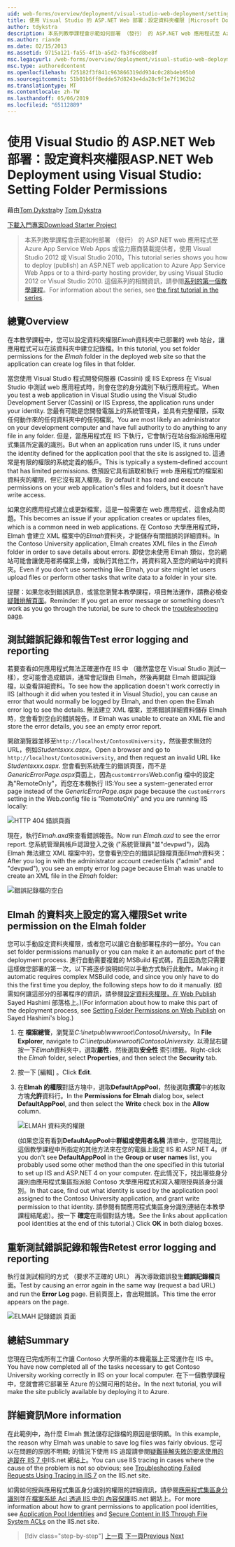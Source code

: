 ```yaml
---
uid: web-forms/overview/deployment/visual-studio-web-deployment/setting-folder-permissions
title: 使用 Visual Studio 的 ASP.NET Web 部署：設定資料夾權限 |Microsoft Docs
author: tdykstra
description: 本系列教學課程會示範如何部署 （發行） 的 ASP.NET web 應用程式至 Azure App Service Web Apps 或協力廠商裝載提供者，使用...
ms.author: riande
ms.date: 02/15/2013
ms.assetid: 9715a121-fa55-4f1b-a5d2-fb3f6cd8be8f
msc.legacyurl: /web-forms/overview/deployment/visual-studio-web-deployment/setting-folder-permissions
msc.type: authoredcontent
ms.openlocfilehash: f25182f3f841c963866319dd934c0c28b4eb95b0
ms.sourcegitcommit: 51b01b6ff8edde57d8243e4da28c9f1e7f1962b2
ms.translationtype: MT
ms.contentlocale: zh-TW
ms.lasthandoff: 05/06/2019
ms.locfileid: "65112889"
---
```

# <a name="aspnet-web-deployment-using-visual-studio-setting-folder-permissions"></a><span data-ttu-id="fce16-103">使用 Visual Studio 的 ASP.NET Web 部署：設定資料夾權限</span><span class="sxs-lookup"><span data-stu-id="fce16-103">ASP.NET Web Deployment using Visual Studio: Setting Folder Permissions</span></span>

<span data-ttu-id="fce16-104">藉由[Tom Dykstra](https://github.com/tdykstra)</span><span class="sxs-lookup"><span data-stu-id="fce16-104">by [Tom Dykstra](https://github.com/tdykstra)</span></span>

[<span data-ttu-id="fce16-105">下載入門專案</span><span class="sxs-lookup"><span data-stu-id="fce16-105">Download Starter Project</span></span>](http://go.microsoft.com/fwlink/p/?LinkId=282627)

> <span data-ttu-id="fce16-106">本系列教學課程會示範如何部署 （發行） 的 ASP.NET web 應用程式至 Azure App Service Web Apps 或協力廠商裝載提供者，使用 Visual Studio 2012 或 Visual Studio 2010。</span><span class="sxs-lookup"><span data-stu-id="fce16-106">This tutorial series shows you how to deploy (publish) an ASP.NET web application to Azure App Service Web Apps or to a third-party hosting provider, by using Visual Studio 2012 or Visual Studio 2010.</span></span> <span data-ttu-id="fce16-107">這個系列的相關資訊，請參閱[系列的第一個教學課程](introduction.md)。</span><span class="sxs-lookup"><span data-stu-id="fce16-107">For information about the series, see [the first tutorial in the series](introduction.md).</span></span>

## <a name="overview"></a><span data-ttu-id="fce16-108">總覽</span><span class="sxs-lookup"><span data-stu-id="fce16-108">Overview</span></span>

<span data-ttu-id="fce16-109">在本教學課程中，您可以設定資料夾權限*Elmah*資料夾中已部署的 web 站台，讓應用程式可以在該資料夾中建立記錄檔。</span><span class="sxs-lookup"><span data-stu-id="fce16-109">In this tutorial, you set folder permissions for the *Elmah* folder in the deployed web site so that the application can create log files in that folder.</span></span>

<span data-ttu-id="fce16-110">當您使用 Visual Studio 程式開發伺服器 (Cassini) 或 IIS Express 在 Visual Studio 中測試 web 應用程式時，則會在您的身分識別下執行應用程式。</span><span class="sxs-lookup"><span data-stu-id="fce16-110">When you test a web application in Visual Studio using the Visual Studio Development Server (Cassini) or IIS Express, the application runs under your identity.</span></span> <span data-ttu-id="fce16-111">您最有可能是您開發電腦上的系統管理員，並具有完整權限，採取任何動作來的任何資料夾中的任何檔案。</span><span class="sxs-lookup"><span data-stu-id="fce16-111">You are most likely an administrator on your development computer and have full authority to do anything to any file in any folder.</span></span> <span data-ttu-id="fce16-112">但是，當應用程式在 IIS 下執行，它會執行在站台指派給應用程式集區所定義的識別。</span><span class="sxs-lookup"><span data-stu-id="fce16-112">But when an application runs under IIS, it runs under the identity defined for the application pool that the site is assigned to.</span></span> <span data-ttu-id="fce16-113">這通常是有限的權限的系統定義的帳戶。</span><span class="sxs-lookup"><span data-stu-id="fce16-113">This is typically a system-defined account that has limited permissions.</span></span> <span data-ttu-id="fce16-114">依預設它具有讀取和執行 web 應用程式的檔案和資料夾的權限，但它沒有寫入權限。</span><span class="sxs-lookup"><span data-stu-id="fce16-114">By default it has read and execute permissions on your web application's files and folders, but it doesn't have write access.</span></span>

<span data-ttu-id="fce16-115">如果您的應用程式建立或更新檔案，這是一般需要在 web 應用程式，這會成為問題。</span><span class="sxs-lookup"><span data-stu-id="fce16-115">This becomes an issue if your application creates or updates files, which is a common need in web applications.</span></span> <span data-ttu-id="fce16-116">在 Contoso 大學應用程式時，Elmah 會建立 XML 檔案中的*Elmah*資料夾，才能儲存有關錯誤的詳細資料。</span><span class="sxs-lookup"><span data-stu-id="fce16-116">In the Contoso University application, Elmah creates XML files in the *Elmah* folder in order to save details about errors.</span></span> <span data-ttu-id="fce16-117">即使您未使用 Elmah 類似，您的網站可能會讓使用者將檔案上傳，或執行其他工作，將資料寫入至您的網站中的資料夾。</span><span class="sxs-lookup"><span data-stu-id="fce16-117">Even if you don't use something like Elmah, your site might let users upload files or perform other tasks that write data to a folder in your site.</span></span>

<span data-ttu-id="fce16-118">提醒：如果您收到錯誤訊息，或當您瀏覽本教學課程，項目無法運作，請務必檢查[疑難排解頁面](troubleshooting.md)。</span><span class="sxs-lookup"><span data-stu-id="fce16-118">Reminder: If you get an error message or something doesn't work as you go through the tutorial, be sure to check the [troubleshooting page](troubleshooting.md).</span></span>

## <a name="test-error-logging-and-reporting"></a><span data-ttu-id="fce16-119">測試錯誤記錄和報告</span><span class="sxs-lookup"><span data-stu-id="fce16-119">Test error logging and reporting</span></span>

<span data-ttu-id="fce16-120">若要查看如何應用程式無法正確運作在 IIS 中 （雖然當您在 Visual Studio 測試一樣），您可能會造成錯誤，通常會記錄由 Elmah，然後再開啟 Elmah 錯誤記錄檔，以查看詳細資料。</span><span class="sxs-lookup"><span data-stu-id="fce16-120">To see how the application doesn't work correctly in IIS (although it did when you tested it in Visual Studio), you can cause an error that would normally be logged by Elmah, and then open the Elmah error log to see the details.</span></span> <span data-ttu-id="fce16-121">無法建立 XML 檔案，並將錯誤詳細資料儲存 Elmah 時，您會看到空白的錯誤報告。</span><span class="sxs-lookup"><span data-stu-id="fce16-121">If Elmah was unable to create an XML file and store the error details, you see an empty error report.</span></span>

<span data-ttu-id="fce16-122">開啟瀏覽器並移至`http://localhost/ContosoUniversity`，然後要求無效的 URL，例如*Studentsxxx.aspx*。</span><span class="sxs-lookup"><span data-stu-id="fce16-122">Open a browser and go to `http://localhost/ContosoUniversity`, and then request an invalid URL like *Studentsxxx.aspx*.</span></span> <span data-ttu-id="fce16-123">您會看到系統產生的錯誤頁面，而不是*GenericErrorPage.aspx*頁面上，因為`customErrors`Web.config 檔中的設定為"RemoteOnly"，而您在本機執行 IIS:</span><span class="sxs-lookup"><span data-stu-id="fce16-123">You see a system-generated error page instead of the *GenericErrorPage.aspx* page because the `customErrors` setting in the Web.config file is "RemoteOnly" and you are running IIS locally:</span></span>

![HTTP 404 錯誤頁面](setting-folder-permissions/_static/image1.png)

<span data-ttu-id="fce16-125">現在，執行*Elmah.axd*來查看錯誤報告。</span><span class="sxs-lookup"><span data-stu-id="fce16-125">Now run *Elmah.axd* to see the error report.</span></span> <span data-ttu-id="fce16-126">您系統管理員帳戶認證登入之後 (&quot;系統管理員&quot;並&quot;devpwd&quot;)，因為 Elmah 無法建立 XML 檔案中的，您會看到空白的錯誤記錄檔頁面*Elmah*資料夾：</span><span class="sxs-lookup"><span data-stu-id="fce16-126">After you log in with the administrator account credentials (&quot;admin&quot; and &quot;devpwd&quot;), you see an empty error log page because Elmah was unable to create an XML file in the *Elmah* folder:</span></span>

![錯誤記錄檔的空白](setting-folder-permissions/_static/image2.png)

## <a name="set-write-permission-on-the-elmah-folder"></a><span data-ttu-id="fce16-128">Elmah 的資料夾上設定的寫入權限</span><span class="sxs-lookup"><span data-stu-id="fce16-128">Set write permission on the Elmah folder</span></span>

<span data-ttu-id="fce16-129">您可以手動設定資料夾權限，或者您可以讓它自動部署程序的一部分。</span><span class="sxs-lookup"><span data-stu-id="fce16-129">You can set folder permissions manually or you can make it an automatic part of the deployment process.</span></span> <span data-ttu-id="fce16-130">進行自動需要複雜的 MSBuild 程式碼，而且因為您只需要這樣做您部署的第一次，以下將逐步說明如何以手動方式執行此動作。</span><span class="sxs-lookup"><span data-stu-id="fce16-130">Making it automatic requires complex MSBuild code, and since you only have to do this the first time you deploy, the following steps how to do it manually.</span></span> <span data-ttu-id="fce16-131">(如需如何讓這部分的部署程序的資訊，請參閱[設定資料夾權限，在 Web Publish](http://sedodream.com/2011/11/08/SettingFolderPermissionsOnWebPublish.aspx) Sayed Hashimi 部落格上。)</span><span class="sxs-lookup"><span data-stu-id="fce16-131">(For information about how to make this part of the deployment process, see [Setting Folder Permissions on Web Publish](http://sedodream.com/2011/11/08/SettingFolderPermissionsOnWebPublish.aspx) on Sayed Hashimi's blog.)</span></span>

1. <span data-ttu-id="fce16-132">在 **檔案總管**，瀏覽至*C:\inetpub\wwwroot\ContosoUniversity*。</span><span class="sxs-lookup"><span data-stu-id="fce16-132">In **File Explorer**, navigate to *C:\inetpub\wwwroot\ContosoUniversity*.</span></span> <span data-ttu-id="fce16-133">以滑鼠右鍵按一下*Elmah*資料夾中，選取**屬性**，然後選取**安全性** 索引標籤。</span><span class="sxs-lookup"><span data-stu-id="fce16-133">Right-click the *Elmah* folder, select **Properties**, and then select the **Security** tab.</span></span>
2. <span data-ttu-id="fce16-134">按一下 [編輯] 。</span><span class="sxs-lookup"><span data-stu-id="fce16-134">Click **Edit**.</span></span>
3. <span data-ttu-id="fce16-135">在**Elmah 的權限**對話方塊中，選取**DefaultAppPool**，然後選取**撰寫**中的核取方塊**允許**資料行。</span><span class="sxs-lookup"><span data-stu-id="fce16-135">In the **Permissions for Elmah** dialog box, select **DefaultAppPool**, and then select the **Write** check box in the **Allow** column.</span></span>

    ![ELMAH 資料夾的權限](setting-folder-permissions/_static/image3.png)

    <span data-ttu-id="fce16-137">(如果您沒有看到**DefaultAppPool**中**群組或使用者名稱** 清單中，您可能用比這個教學課程中所指定的其他方法來在您的電腦上設定 IIS 和 ASP.NET 4。</span><span class="sxs-lookup"><span data-stu-id="fce16-137">(If you don't see **DefaultAppPool** in the **Group or user names** list, you probably used some other method than the one specified in this tutorial to set up IIS and ASP.NET 4 on your computer.</span></span> <span data-ttu-id="fce16-138">在此情況下，找出哪些身分識別由應用程式集區指派給 Contoso 大學應用程式和寫入權限授與該身分識別。</span><span class="sxs-lookup"><span data-stu-id="fce16-138">In that case, find out what identity is used by the application pool assigned to the Contoso University application, and grant write permission to that identity.</span></span> <span data-ttu-id="fce16-139">請參閱有關應用程式集區身分識別連結在本教學課程結尾處）。按一下 **確定**在兩個對話方塊。</span><span class="sxs-lookup"><span data-stu-id="fce16-139">See the links about application pool identities at the end of this tutorial.) Click **OK** in both dialog boxes.</span></span>

## <a name="retest-error-logging-and-reporting"></a><span data-ttu-id="fce16-140">重新測試錯誤記錄和報告</span><span class="sxs-lookup"><span data-stu-id="fce16-140">Retest error logging and reporting</span></span>

<span data-ttu-id="fce16-141">執行並測試相同的方式 （要求不正確的 URL） 再次導致錯誤發生**錯誤記錄檔**頁面。</span><span class="sxs-lookup"><span data-stu-id="fce16-141">Test by causing an error again in the same way (request a bad URL) and run the **Error Log** page.</span></span> <span data-ttu-id="fce16-142">目前頁面上，會出現錯誤。</span><span class="sxs-lookup"><span data-stu-id="fce16-142">This time the error appears on the page.</span></span>

![ELMAH 記錄錯誤 頁面](setting-folder-permissions/_static/image4.png)

## <a name="summary"></a><span data-ttu-id="fce16-144">總結</span><span class="sxs-lookup"><span data-stu-id="fce16-144">Summary</span></span>

<span data-ttu-id="fce16-145">您現在已完成所有工作讓 Contoso 大學所需的本機電腦上正常運作在 IIS 中。</span><span class="sxs-lookup"><span data-stu-id="fce16-145">You have now completed all of the tasks necessary to get Contoso University working correctly in IIS on your local computer.</span></span> <span data-ttu-id="fce16-146">在下一個教學課程中，您就會將它部署至 Azure 的公開可用的站台。</span><span class="sxs-lookup"><span data-stu-id="fce16-146">In the next tutorial, you will make the site publicly available by deploying it to Azure.</span></span>

## <a name="more-information"></a><span data-ttu-id="fce16-147">詳細資訊</span><span class="sxs-lookup"><span data-stu-id="fce16-147">More information</span></span>

<span data-ttu-id="fce16-148">在此範例中，為什麼 Elmah 無法儲存記錄檔的原因是很明顯。</span><span class="sxs-lookup"><span data-stu-id="fce16-148">In this example, the reason why Elmah was unable to save log files was fairly obvious.</span></span> <span data-ttu-id="fce16-149">您可以在問題的原因不明顯; 的情況下使用 IIS 追蹤請參閱[疑難排解失敗的要求使用的追蹤在 IIS 7 中](https://www.iis.net/learn/troubleshoot/using-failed-request-tracing/troubleshooting-failed-requests-using-tracing-in-iis)IIS.net 網站上。</span><span class="sxs-lookup"><span data-stu-id="fce16-149">You can use IIS tracing in cases where the cause of the problem is not so obvious; see [Troubleshooting Failed Requests Using Tracing in IIS 7](https://www.iis.net/learn/troubleshoot/using-failed-request-tracing/troubleshooting-failed-requests-using-tracing-in-iis) on the IIS.net site.</span></span>

<span data-ttu-id="fce16-150">如需如何授與應用程式集區身分識別的權限的詳細資訊，請參閱[應用程式集區身分識別](https://www.iis.net/learn/manage/configuring-security/application-pool-identities)並[在檔案系統 Acl 透過 IIS 中的 內容保護](https://www.iis.net/learn/get-started/planning-for-security/secure-content-in-iis-through-file-system-acls)IIS.net 網站上。</span><span class="sxs-lookup"><span data-stu-id="fce16-150">For more information about how to grant permissions to application pool identities, see [Application Pool Identities](https://www.iis.net/learn/manage/configuring-security/application-pool-identities) and [Secure Content in IIS Through File System ACLs](https://www.iis.net/learn/get-started/planning-for-security/secure-content-in-iis-through-file-system-acls) on the IIS.net site.</span></span>

> [!div class="step-by-step"]
> <span data-ttu-id="fce16-151">[上一頁](deploying-to-iis.md)
> [下一頁](deploying-to-production.md)</span><span class="sxs-lookup"><span data-stu-id="fce16-151">[Previous](deploying-to-iis.md)
[Next](deploying-to-production.md)</span></span>
